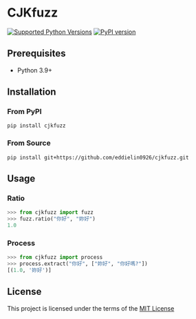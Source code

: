 # CJKfuzz

[![Supported Python Versions](https://img.shields.io/pypi/pyversions/cjkfuzz)](https://pypi.org/project/cjkfuzz/) [![PyPI version](https://badge.fury.io/py/cjkfuzz.svg)](https://badge.fury.io/py/cjkfuzz)

## Prerequisites

- Python 3.9+

## Installation

### From PyPI

```shell
pip install cjkfuzz
```

### From Source

```shell
pip install git+https://github.com/eddielin0926/cjkfuzz.git
```

## Usage

### Ratio

```python
>>> from cjkfuzz import fuzz
>>> fuzz.ratio("你好", "妳好")
1.0
```

### Process

```python
>>> from cjkfuzz import process
>>> process.extract("你好", ["妳好", "你好嗎?"])
[(1.0, '妳好')]
```

## License

This project is licensed under the terms of the [MIT License](LICENSE)
